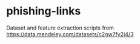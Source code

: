 # phishing-links

Dataset and feature extraction scripts from https://data.mendeley.com/datasets/c2gw7fy2j4/3